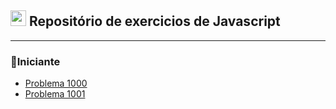 ## <img width="25px" src="https://cdn.jsdelivr.net/gh/devicons/devicon/icons/javascript/javascript-original.svg"> Repositório de exercicios de Javascript 

---

### 👶Iniciante 

* [Problema 1000](https://github.com/nogueiraDani/exercicios_Js/tree/main/problema_1000)
* [Problema 1001]()